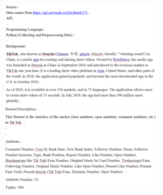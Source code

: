 
![image](https://github.com/QirenSun/Deep-Learning-Decides-Buying-Item-like-stocks-cars/blob/master/Data_Mining/Project_Description.PNG)
![image](https://github.com/QirenSun/Deep-Learning-Decides-Buying-Item-like-stocks-cars/blob/master/Data_Mining/Project_Description_2.PNG)
